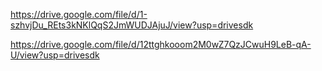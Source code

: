 https://drive.google.com/file/d/1-szhvjDu_REts3kNKlQqS2JmWUDJAjuJ/view?usp=drivesdk

https://drive.google.com/file/d/12ttghkooom2M0wZ7QzJCwuH9LeB-qA-U/view?usp=drivesdk
